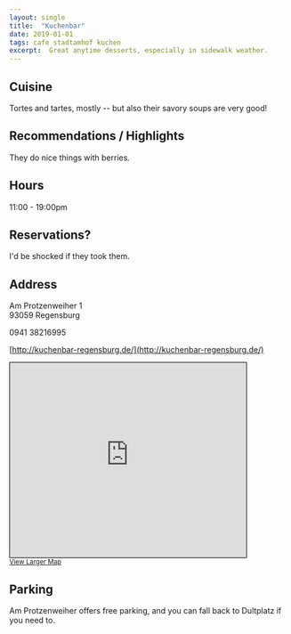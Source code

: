 ```yaml
---
layout: single
title:  "Kuchenbar"
date: 2019-01-01
tags: cafe stadtamhof kuchen
excerpt:  Great anytime desserts, especially in sidewalk weather.
---
```


## Cuisine ##
Tortes and tartes, mostly -- but also their savory soups are very good!

## Recommendations / Highlights ## 
They do nice things with berries.

## Hours ## 
11:00 - 19:00pm

## Reservations? ##
I'd be shocked if they took them.

## Address ##
Am Protzenweiher 1<br/>
93059 Regensburg

0941 38216995

[http://kuchenbar-regensburg.de/](http://kuchenbar-regensburg.de/)

<iframe width="425" height="350" frameborder="0" scrolling="no" marginheight="0" marginwidth="0" src="https://www.openstreetmap.org/export/embed.html?bbox=12.095920443534853%2C49.02546652138392%2C12.098017930984499%2C49.02672579731634&amp;layer=mapnik&amp;marker=49.02609565003328%2C12.096968399999923" style="border: 1px solid black"></iframe><br/><small><a href="https://www.openstreetmap.org/?mlat=49.02610&amp;mlon=12.09697#map=19/49.02610/12.09697">View Larger Map</a></small>


## Parking ##
Am Protzenweiher offers free parking, and you can fall back to Dultplatz if you need to.